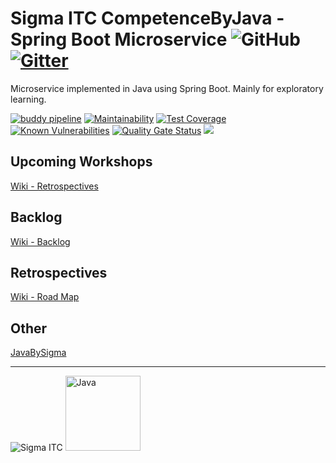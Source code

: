# Sigma ITC CompetenceByJava - Spring Boot Microservice ![GitHub](https://img.shields.io/github/license/SIgmaITC/competencebyjava-microservice-springboot.svg) [![Gitter](https://badges.gitter.im/SigmaITC/CompetenceByJava.svg)](https://gitter.im/SigmaITC/CompetenceByJava?utm_source=badge&utm_medium=badge&utm_campaign=pr-badge)
Microservice implemented in Java using Spring Boot. Mainly for exploratory learning.


[![buddy pipeline](https://app.buddy.works/chrissundberg/competencebyjava-microservice-springboot/pipelines/pipeline/175356/badge.svg?token=a9753c3d3316f788308b9d5ddb520bcd6037071ea89e96048ab22e3a15239742 "buddy pipeline")](https://app.buddy.works/chrissundberg/competencebyjava-microservice-springboot/pipelines/pipeline/175356)
[![Maintainability](https://api.codeclimate.com/v1/badges/d70c2a89631bf5667b84/maintainability)](https://codeclimate.com/github/SigmaITC/competencebyjava-microservice-springboot/maintainability)
[![Test Coverage](https://api.codeclimate.com/v1/badges/d70c2a89631bf5667b84/test_coverage)](https://codeclimate.com/github/SigmaITC/competencebyjava-microservice-springboot/test_coverage)
[![Known Vulnerabilities](https://snyk.io/test/github/SigmaITC/competencebyjava-microservice-springboot/badge.svg)](https://snyk.io/test/github/SigmaITC/competencebyjava-microservice-springboot)
[![Quality Gate Status](https://sonarcloud.io/api/project_badges/measure?project=SigmaITC_competencebyjava-microservice-springboot&metric=alert_status)](https://sonarcloud.io/dashboard?id=SigmaITC_competencebyjava-microservice-springboot)
[![](https://codescene.io/projects/4252/status.svg)](https://codescene.io/projects/4252/jobs/latest-successful/results)

## Upcoming Workshops
[Wiki - Retrospectives](https://github.com/SigmaITC/competencebyjava-microservice-springboot/wiki/Retrospectives)

## Backlog
[Wiki - Backlog](https://github.com/SigmaITC/competencebyjava-microservice-springboot/wiki/Backlog)

## Retrospectives
[Wiki - Road Map](https://github.com/SigmaITC/competencebyjava-microservice-springboot/wiki/Road-Map)

## Other
[JavaBySigma](https://sigmaitc.github.io/java-by-sigma)

---

![Sigma ITC](https://sigmaitc.github.io/images/sigma-logo.png) <img src="https://sigmaitc.github.io/images/java.png" alt="Java" width="120" />
